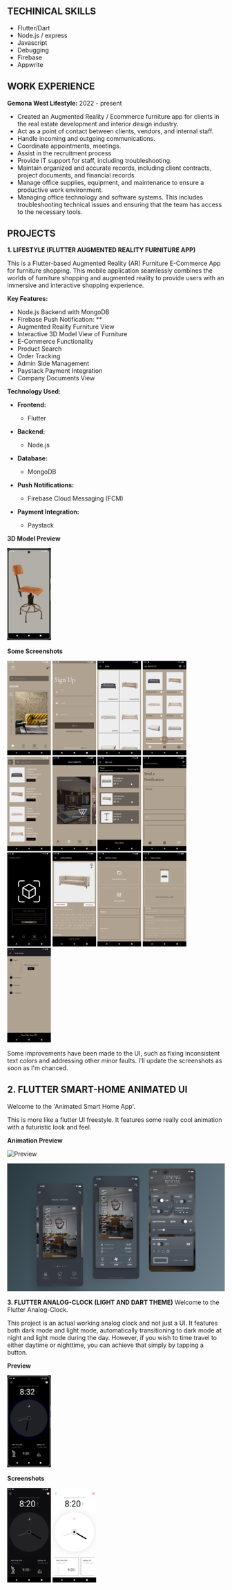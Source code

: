 
## TECHINICAL SKILLS
- Flutter/Dart
- Node.js / express
- Javascript
- Debugging
- Firebase
- Appwrite

  
## WORK EXPERIENCE
**Gemona West Lifestyle:**  2022 - present
 - Created an Augmented Reality / Ecommerce furniture app for clients in the real estate development and interior design industry.
 - Act as a point of contact between clients, vendors, and internal staff.
 - Handle incoming and outgoing communications.
 - Coordinate appointments, meetings.
 - Assist in the recruitment process
 - Provide IT support for staff, including troubleshooting.
 - Maintain organized and accurate records, including client contracts, project documents, and financial records
 - Manage office supplies, equipment, and maintenance to ensure a productive work environment.
 - Managing office technology and software systems. This includes troubleshooting technical issues and ensuring that the team has access to the necessary tools.

## PROJECTS

**1. LIFESTYLE (FLUTTER AUGMENTED REALITY FURNITURE APP)**

This is a Flutter-based Augmented Reality (AR) Furniture E-Commerce App for furniture shopping. This mobile application seamlessly combines the worlds of furniture shopping and augmented reality to provide users with an immersive and interactive shopping experience.

**Key Features:**

- Node.js Backend with MongoDB
- Firebase Push Notification: **
- Augmented Reality Furniture View
- Interactive 3D Model View of Furniture
- E-Commerce Functionality
- Product Search
- Order Tracking
- Admin Side Management 
- Paystack Payment Integration
- Company Documents View

**Technology Used:**

- **Frontend:**
  - Flutter

- **Backend:**
  - Node.js

- **Database:**
  - MongoDB

- **Push Notifications:**
  - Firebase Cloud Messaging (FCM)

- **Payment Integration:**
  - Paystack


**3D Model Preview**

<img src="3d_preview.gif" width="20%" height="20%">

**Some Screenshots**

<img src="Home.png" width="20%" height="20%"> 
<img src="signUp.png" width="20%" height="20%">
<img src="category.png" width="20%" height="20%">
<img src="all_products.png" width="20%" height="20%">
<img src="Search.png" width="20%" height="20%">
<img src="Doc.png" width="20%" height="20%">
<img src="Cart.png" width="20%" height="20%">
<img src="notification.png" width="20%" height="20%">
<img src="AR.png" width="20%" height="20%">
<img src="productDetails.png" width="20%" height="20%">
<img src="add_product.png" width="20%" height="20%">
<img src="edit_product.png" width="20%" height="20%">
<img src="Tracking.png" width="20%" height="20%">


Some improvements have been made to the UI, such as fixing inconsistent text colors and addressing other minor faults. I'll update the screenshots as soon as I'm chanced.


## 2. FLUTTER SMART-HOME ANIMATED UI

Welcome to the 'Animated Smart Home App'.

This is more like a flutter UI freestyle. It features some really cool animation with a futuristic look and feel.


**Animation Preview**

![Preview](gif.gif)

![App UI](ui.png)


**3. FLUTTER ANALOG-CLOCK (LIGHT AND DART THEME)**
Welcome to the Flutter Analog-Clock.

This project is an actual working analog clock and not just a UI. It features both dark mode and light mode, automatically transitioning to dark mode at night and light mode during the day. However, if you wish to time travel to either daytime or nighttime, you can achieve that simply by tapping a button.

**Preview**

<img src="clock-preview.gif" width="20%" height="20%">

**Screenshots**

<img src="clock_dark.png" width="20%" height="20%">
<img src="clock-light.png" width="20%" height="20%">

